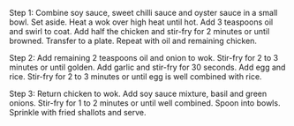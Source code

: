 Step 1:
Combine soy sauce, sweet chilli sauce and oyster sauce in a small bowl. Set aside. Heat a wok over high heat until hot. Add 3 teaspoons oil and swirl to coat. Add half the chicken and stir-fry for 2 minutes or until browned. Transfer to a plate. Repeat with oil and remaining chicken.

Step 2:
Add remaining 2 teaspoons oil and onion to wok. Stir-fry for 2 to 3 minutes or until golden. Add garlic and stir-fry for 30 seconds. Add egg and rice. Stir-fry for 2 to 3 minutes or until egg is well combined with rice.

Step 3:
Return chicken to wok. Add soy sauce mixture, basil and green onions. Stir-fry for 1 to 2 minutes or until well combined. Spoon into bowls. Sprinkle with fried shallots and serve.